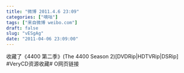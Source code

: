 ```yaml
---
title: "微博 2011.4.6 23:09"
categories: ["嘀咕"]
tags: ["来自微博 weibo.com"]
draft: false
slug: "vESgAg"
date: "2011-04-06 23:09:00"
---
```


<p>收藏了《4400 第二季》(The 4400 Season 2)[DVDRip|HDTVRip|DSRip] #VeryCD资源收藏# O网页链接 ​​​​</p>
